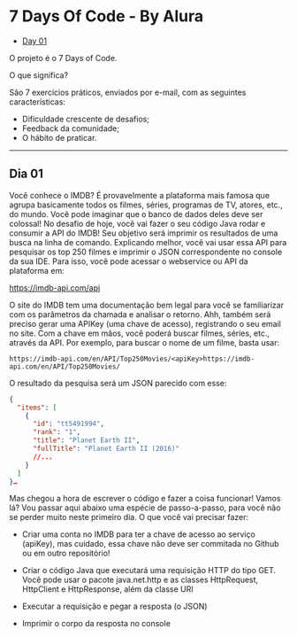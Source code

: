 # 7 Days Of Code - By Alura

  - [Day 01](https://github.com/angelozero/7-days-of-code/tree/1DayOfCode) 
  


O projeto é o 7 Days of Code.

O que significa?

São 7 exercícios práticos, enviados por e-mail, com as seguintes características:

- Dificuldade crescente de desafios;
- Feedback da comunidade;
- O hábito de praticar.

---
## Dia 01
Você conhece o IMDB? É provavelmente a plataforma mais famosa que agrupa basicamente todos os filmes, séries, programas de TV, atores, etc., do mundo. Você pode imaginar que o banco de dados deles deve ser colossal!
No desafio de hoje, você vai fazer o seu código Java rodar e consumir a API do IMDB! Seu objetivo será imprimir os resultados de uma busca na linha de comando.
Explicando melhor, você vai usar essa API para pesquisar os top 250 filmes e imprimir o JSON correspondente no console da sua IDE.
Para isso, você pode acessar o webservice ou API da plataforma em:

https://imdb-api.com/api

O site do IMDB tem uma documentação bem legal para você se familiarizar com os parâmetros da chamada e analisar o retorno.
Ahh, também será preciso gerar uma APIKey (uma chave de acesso), registrando o seu email no site. Com a chave em mãos, você poderá buscar filmes, séries, etc., através da API.
Por exemplo, para buscar o nome de um filme, basta usar:

`https://imdb-api.com/en/API/Top250Movies/<apiKey>https://imdb-api.com/en/API/Top250Movies/`

O resultado da pesquisa será um JSON parecido com esse:
```json
{
  "items": [
    {
      "id": "tt5491994",
      "rank": "1",
      "title": "Planet Earth II",
      "fullTitle": "Planet Earth II (2016)"
      //...
    }
  ]
}…
```
Mas chegou a hora de escrever o código e fazer a coisa funcionar! Vamos lá? Vou passar aqui abaixo uma espécie de passo-a-passo, para você não se perder muito neste primeiro dia. O que você vai precisar fazer:

 - Criar uma conta no IMDB para ter a chave de acesso ao serviço (apiKey), mas cuidado, essa chave não deve ser commitada no Github ou em outro repositório!

 - Criar o código Java que executará uma requisição HTTP do tipo GET. Você pode usar o pacote java.net.http e as classes HttpRequest, HttpClient e HttpResponse, além da classe URI

- Executar a requisição e pegar a resposta (o JSON)

- Imprimir o corpo da resposta no console

